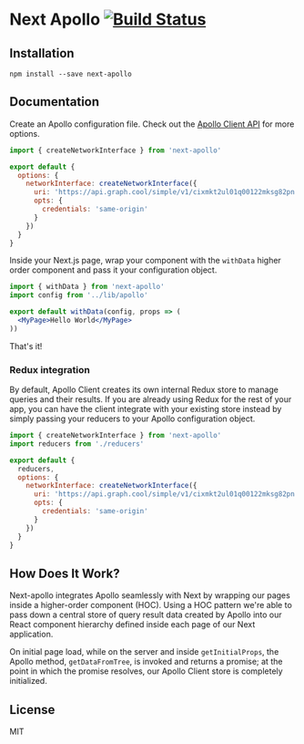 Next Apollo [![Build Status](https://travis-ci.org/ads1018/next-apollo.svg?branch=master)](https://travis-ci.org/ads1018/next-apollo)
=========================
## Installation
```
npm install --save next-apollo
```

## Documentation
Create an Apollo configuration file. Check out the [Apollo Client API](http://dev.apollodata.com/core/apollo-client-api.html#ApolloClient.constructor) for more options.

```jsx
import { createNetworkInterface } from 'next-apollo'

export default {
  options: {
    networkInterface: createNetworkInterface({
      uri: 'https://api.graph.cool/simple/v1/cixmkt2ul01q00122mksg82pn',
      opts: {
        credentials: 'same-origin'
      }
    })
  }
}
```
Inside your Next.js page, wrap your component with the `withData` higher order component and pass it your configuration object.

```jsx
import { withData } from 'next-apollo'
import config from '../lib/apollo'

export default withData(config, props => (
  <MyPage>Hello World</MyPage>
))

```
That's it!

### Redux integration
By default, Apollo Client creates its own internal Redux store to manage queries and their results. If you are already using Redux for the rest of your app, you can have the client integrate with your existing store instead by simply passing your reducers to your Apollo configuration object.

```jsx
import { createNetworkInterface } from 'next-apollo'
import reducers from './reducers'

export default {
  reducers,
  options: {
    networkInterface: createNetworkInterface({
      uri: 'https://api.graph.cool/simple/v1/cixmkt2ul01q00122mksg82pn',
      opts: {
        credentials: 'same-origin'
      }
    })
  }
}

```

## How Does It Work?

Next-apollo integrates Apollo seamlessly with Next by wrapping our pages inside a higher-order component (HOC). Using a HOC pattern we're able to pass down a central store of query result data created by Apollo into our React component hierarchy defined inside each page of our Next application.

On initial page load, while on the server and inside `getInitialProps`, the Apollo method, `getDataFromTree`, is invoked and returns a promise; at the point in which the promise resolves, our Apollo Client store is completely initialized.

## License

MIT

